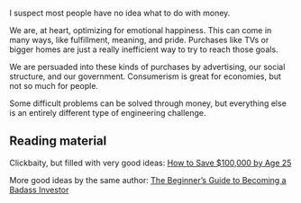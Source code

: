 I suspect most people have no idea what to do with money.

We are, at heart, optimizing for emotional happiness. This can come in many ways, like fulfillment, meaning, and pride. Purchases like TVs or bigger homes are just a really inefficient way to try to reach those goals.

We are persuaded into these kinds of purchases by advertising, our social structure, and our government. Consumerism is great for economies, but not so much for people.

Some difficult problems can be solved through money, but everything else is  an entirely different type of engineering challenge. 

## Reading material

Clickbaity, but filled with very good ideas: [How to Save $100,000 by Age 25](https://thedeepdish.org/save-100000-age-25/)

More good ideas by the same author: [The Beginner’s Guide to Becoming a Badass Investor](https://thedeepdish.org/beginners-guide-becoming-badass-investor/)

